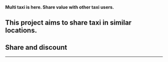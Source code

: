 **Multi taxi is here. Share value with other taxi users.**

This project aims to share taxi in similar locations.
---

## Share and discount

---
